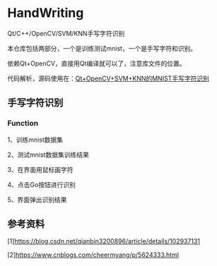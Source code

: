 # HandWriting

Qt/C++/OpenCV/SVM/KNN手写字符识别

本仓库包括两部分，一个是训练测试mnist，一个是手写字符和识别。

依赖Qt+OpenCV，直接用Qt编译就可以了，注意库文件的位置。

代码解析，源码使用在：<a href="https://feater.top/series/opencv/2223/">Qt+OpenCV+SVM+KNN的MNIST手写字符识别</a>

## 手写字符识别

### Function

1、训练mnist数据集

2、测试mnist数据集训练结果

3、在界面用鼠标画字符

4、点击Go按钮进行识别

5、界面弹出识别结果

## 参考资料

[1]https://blog.csdn.net/qianbin3200896/article/details/102937131

[2]https://www.cnblogs.com/cheermyang/p/5624333.html
